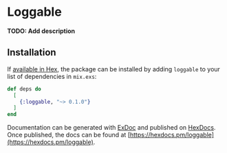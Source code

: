 # Loggable

**TODO: Add description**

## Installation

If [available in Hex](https://hex.pm/docs/publish), the package can be installed
by adding `loggable` to your list of dependencies in `mix.exs`:

```elixir
def deps do
  [
    {:loggable, "~> 0.1.0"}
  ]
end
```

Documentation can be generated with [ExDoc](https://github.com/elixir-lang/ex_doc)
and published on [HexDocs](https://hexdocs.pm). Once published, the docs can
be found at [https://hexdocs.pm/loggable](https://hexdocs.pm/loggable).

